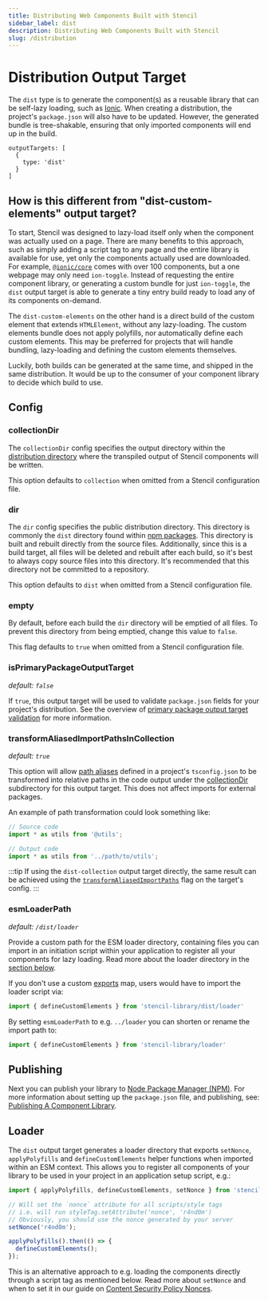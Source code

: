 ```yaml
---
title: Distributing Web Components Built with Stencil
sidebar_label: dist
description: Distributing Web Components Built with Stencil
slug: /distribution
---
```


# Distribution Output Target

The `dist` type is to generate the component(s) as a reusable library that can be self-lazy loading, such as [Ionic](https://www.npmjs.com/package/@ionic/core). When creating a distribution, the project's `package.json` will also have to be updated. However, the generated bundle is tree-shakable, ensuring that only imported components will end up in the build.

```tsx
outputTargets: [
  {
    type: 'dist'
  }
]
```


## How is this different from "dist-custom-elements" output target?

To start, Stencil was designed to lazy-load itself only when the component was actually used on a page. There are many benefits to this approach, such as simply adding a script tag to any page and the entire library is available for use, yet only the components actually used are downloaded. For example, [`@ionic/core`](https://www.npmjs.com/package/@ionic/core) comes with over 100 components, but a one webpage may only need `ion-toggle`. Instead of requesting the entire component library, or generating a custom bundle for just `ion-toggle`, the `dist` output target is able to generate a tiny entry build ready to load any of its components on-demand.

The `dist-custom-elements` on the other hand is a direct build of the custom element that extends `HTMLElement`, without any lazy-loading. The custom elements bundle does not apply polyfills, nor automatically define each custom elements. This may be preferred for projects that will handle bundling, lazy-loading and defining the custom elements themselves.

Luckily, both builds can be generated at the same time, and shipped in the same distribution. It would be up to the consumer of your component library to decide which build to use.

## Config

### collectionDir

The `collectionDir` config specifies the output directory within the [distribution directory](#dir) where the transpiled output of Stencil components will be written.

This option defaults to `collection` when omitted from a Stencil configuration file.

### dir

The `dir` config specifies the public distribution directory. This directory is commonly the `dist` directory found within [npm packages](https://docs.npmjs.com/getting-started/packages). This directory is built and rebuilt directly from the source files. Additionally, since this is a build target, all files will be deleted and rebuilt after each build, so it's best to always copy source files into this directory. It's recommended that this directory not be committed to a repository.

This option defaults to `dist` when omitted from a Stencil configuration file.

### empty

By default, before each build the `dir` directory will be emptied of all files. To prevent this directory from being emptied, change this value to `false`.

This flag defaults to `true` when omitted from a Stencil configuration file.

### isPrimaryPackageOutputTarget

_default: `false`_

If `true`, this output target will be used to validate `package.json` fields for your project's distribution. See the overview of [primary package output target validation](./01-overview.md#primary-package-output-target-validation)
for more information.

### transformAliasedImportPathsInCollection

*default: `true`*

This option will allow [path aliases](https://www.typescriptlang.org/docs/handbook/module-resolution.html#path-mapping) defined in a project's `tsconfig.json` to be transformed into relative paths in the code output under the [collectionDir](#collectiondir) subdirectory for this output target. This does not affect imports for external packages.

An example of path transformation could look something like:

```ts
// Source code
import * as utils from '@utils';

// Output code
import * as utils from '../path/to/utils';
```

:::tip
If using the `dist-collection` output target directly, the same result can be achieved using the [`transformAliasedImportPaths`](../output-targets/dist.md#transformaliasedimportpathsincollection) flag on the target's config.
:::

### esmLoaderPath

*default: `/dist/loader`*

Provide a custom path for the ESM loader directory, containing files you can import in an initiation script within your application to register all your components for lazy loading. Read more about the loader directory in the [section below](#loader).

If you don't use a custom [exports](https://nodejs.org/api/packages.html#exports) map, users would have to import the loader script via:

```js
import { defineCustomElements } from 'stencil-library/dist/loader'
```

By setting `esmLoaderPath` to e.g. `../loader` you can shorten or rename the import path to:

```js
import { defineCustomElements } from 'stencil-library/loader'
```

## Publishing

Next you can publish your library to [Node Package Manager (NPM)](https://www.npmjs.com/). For more information about setting up the `package.json` file, and publishing, see: [Publishing A Component Library](../guides/publishing.md).

## Loader

The `dist` output target generates a loader directory that exports `setNonce`, `applyPolyfills` and `defineCustomElements` helper functions when imported within an ESM context. This allows you to register all components of your library to be used in your project in an application setup script, e.g.:

```ts
import { applyPolyfills, defineCustomElements, setNonce } from 'stencil-library/loader';

// Will set the `nonce` attribute for all scripts/style tags
// i.e. will run styleTag.setAttribute('nonce', 'r4nd0m')
// Obviously, you should use the nonce generated by your server
setNonce('r4nd0m');

applyPolyfills().then(() => {
  defineCustomElements();
});
```

This is an alternative approach to e.g. loading the components directly through a script tag as mentioned below. Read more about `setNonce` and when to set it in our guide on [Content Security Policy Nonces](../guides/csp-nonce.md).
